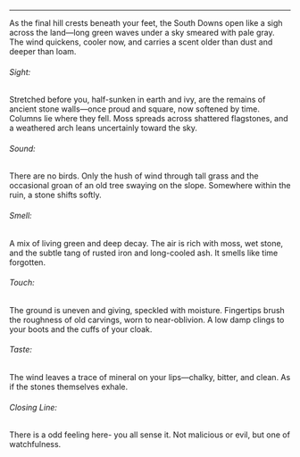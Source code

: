 ________________________________________________________________________

As the final hill crests beneath your feet, the South Downs open like a sigh across the land—long green waves under a sky smeared with pale gray. The wind quickens, cooler now, and carries a scent older than dust and deeper than loam.  
  
###### Sight:  
Stretched before you, half-sunken in earth and ivy, are the remains of ancient stone walls—once proud and square, now softened by time. Columns lie where they fell. Moss spreads across shattered flagstones, and a weathered arch leans uncertainly toward the sky.  
  
###### Sound:  
There are no birds. Only the hush of wind through tall grass and the occasional groan of an old tree swaying on the slope. Somewhere within the ruin, a stone shifts softly.
  
###### Smell:  
A mix of living green and deep decay. The air is rich with moss, wet stone, and the subtle tang of rusted iron and long-cooled ash. It smells like time forgotten.  
  
###### Touch:  
The ground is uneven and giving, speckled with moisture. Fingertips brush the roughness of old carvings, worn to near-oblivion. A low damp clings to your boots and the cuffs of your cloak.  
  
###### Taste:  
The wind leaves a trace of mineral on your lips—chalky, bitter, and clean. As if the stones themselves exhale.  
  
###### Closing Line:  
There is a odd feeling here- you all sense it. Not malicious or evil, but one of watchfulness.